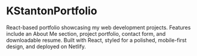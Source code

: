 # KStantonPortfolio
React-based portfolio showcasing my web development projects. Features include an About Me section, project portfolio, contact form, and downloadable resume. Built with React, styled for a polished, mobile-first design, and deployed on Netlify.
